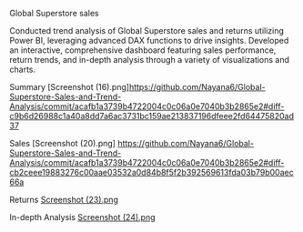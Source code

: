 Global Superstore sales

Conducted trend analysis of Global Superstore sales and returns utilizing Power BI, leveraging advanced DAX functions to drive insights. Developed an interactive, comprehensive dashboard featuring sales performance, return trends, and in-depth analysis through a variety of visualizations and charts.

Summary
[Screenshot (16).png]https://github.com/Nayana6/Global-Superstore-Sales-and-Trend-Analysis/commit/acafb1a3739b4722004c0c06a0e7040b3b2865e2#diff-c9b6d26988c1a40a8dd7a6ac3731bc159ae213837196dfeee2fd64475820ad37

Sales
[Screenshot (20).png] https://github.com/Nayana6/Global-Superstore-Sales-and-Trend-Analysis/commit/acafb1a3739b4722004c0c06a0e7040b3b2865e2#diff-cb2ceee19883276c00aae03532a0d84b8f5f2b392569613fda03b79b00aec66a

Returns
[Screenshot (23).png](https://github.com/Nayana6/Global-Superstore-Sales-and-Trend-Analysis/commit/acafb1a3739b4722004c0c06a0e7040b3b2865e2#diff-cc5c6abd53e3982c66a819dd572089c0441749f178cc220b6367d812ee7f592b)

In-depth Analysis
[Screenshot (24).png](https://github.com/Nayana6/Global-Superstore-Sales-and-Trend-Analysis/commit/acafb1a3739b4722004c0c06a0e7040b3b2865e2#diff-3669c70d64fb60d60faa6a672c4871c51ecf1dc07ddc2de6f60e51d9698d6981)
